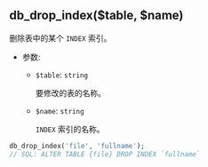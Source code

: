 ## db_drop_index($table, $name)

删除表中的某个 `INDEX` 索引。

- 参数:
  - `$table`: `string`

    要修改的表的名称。

  - `$name`: `string`

    `INDEX` 索引的名称。


```php
db_drop_index('file', 'fullname');
// SQL: ALTER TABLE {file} DROP INDEX `fullname`
```
